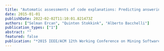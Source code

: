 ```yaml
---
title: "Automatic assessments of code explanations: Predicting answering times on stack overflow"
date: 2015-01-01
publishDate: 2022-02-02T11:10:01.821473Z
authors: ["Selman Ercan", "Quinten Stokkink", "Alberto Bacchelli"]
publication_types: ["1"]
abstract: ""
featured: false
publication: "*2015 IEEE/ACM 12th Working Conference on Mining Software Repositories*"
---
```


